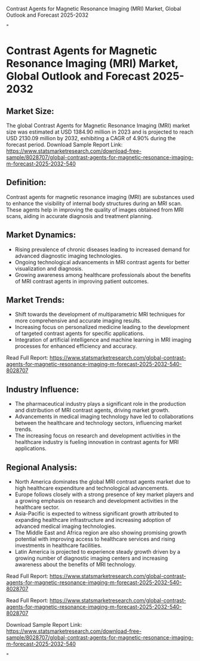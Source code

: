 Contrast Agents for Magnetic Resonance Imaging (MRI) Market, Global Outlook and Forecast 2025-2032

"<html>
<body>

<h1>Contrast Agents for Magnetic Resonance Imaging (MRI) Market, Global Outlook and Forecast 2025-2032</h1>

<h2>Market Size:</h2>
<p>The global Contrast Agents for Magnetic Resonance Imaging (MRI) market size was estimated at USD 1384.90 million in 2023 and is projected to reach USD 2130.09 million by 2032, exhibiting a CAGR of 4.90% during the forecast period. Download Sample Report Link: <a href='https://www.statsmarketresearch.com/download-free-sample/8028707/global-contrast-agents-for-magnetic-resonance-imaging-m-forecast-2025-2032-540'>https://www.statsmarketresearch.com/download-free-sample/8028707/global-contrast-agents-for-magnetic-resonance-imaging-m-forecast-2025-2032-540</a></p>

<h2>Definition:</h2>
<p>Contrast agents for magnetic resonance imaging (MRI) are substances used to enhance the visibility of internal body structures during an MRI scan. These agents help in improving the quality of images obtained from MRI scans, aiding in accurate diagnosis and treatment planning.</p>

<h2>Market Dynamics:</h2>
<ul>
  <li>Rising prevalence of chronic diseases leading to increased demand for advanced diagnostic imaging technologies.</li>
  <li>Ongoing technological advancements in MRI contrast agents for better visualization and diagnosis.</li>
  <li>Growing awareness among healthcare professionals about the benefits of MRI contrast agents in improving patient outcomes.</li>
</ul>

<h2>Market Trends:</h2>
<ul>
  <li>Shift towards the development of multiparametric MRI techniques for more comprehensive and accurate imaging results.</li>
  <li>Increasing focus on personalized medicine leading to the development of targeted contrast agents for specific applications.</li>
  <li>Integration of artificial intelligence and machine learning in MRI imaging processes for enhanced efficiency and accuracy.</li>
</ul>
<p>Read Full Report: <a href='https://www.statsmarketresearch.com/global-contrast-agents-for-magnetic-resonance-imaging-m-forecast-2025-2032-540-8028707'>https://www.statsmarketresearch.com/global-contrast-agents-for-magnetic-resonance-imaging-m-forecast-2025-2032-540-8028707</a></p>

<h2>Industry Influence:</h2>
<ul>
  <li>The pharmaceutical industry plays a significant role in the production and distribution of MRI contrast agents, driving market growth.</li>
  <li>Advancements in medical imaging technology have led to collaborations between the healthcare and technology sectors, influencing market trends.</li>
  <li>The increasing focus on research and development activities in the healthcare industry is fueling innovation in contrast agents for MRI applications.</li>
</ul>

<h2>Regional Analysis:</h2>
<ul>
  <li>North America dominates the global MRI contrast agents market due to high healthcare expenditure and technological advancements.</li>
  <li>Europe follows closely with a strong presence of key market players and a growing emphasis on research and development activities in the healthcare sector.</li>
  <li>Asia-Pacific is expected to witness significant growth attributed to expanding healthcare infrastructure and increasing adoption of advanced medical imaging technologies.</li>
  <li>The Middle East and Africa region are also showing promising growth potential with improving access to healthcare services and rising investments in healthcare facilities.</li>
  <li>Latin America is projected to experience steady growth driven by a growing number of diagnostic imaging centers and increasing awareness about the benefits of MRI technology.</li>
</ul>
<p>Read Full Report: <a href='https://www.statsmarketresearch.com/global-contrast-agents-for-magnetic-resonance-imaging-m-forecast-2025-2032-540-8028707'>https://www.statsmarketresearch.com/global-contrast-agents-for-magnetic-resonance-imaging-m-forecast-2025-2032-540-8028707</a></p>

<p>Read Full Report: <a href='https://www.statsmarketresearch.com/global-contrast-agents-for-magnetic-resonance-imaging-m-forecast-2025-2032-540-8028707'>https://www.statsmarketresearch.com/global-contrast-agents-for-magnetic-resonance-imaging-m-forecast-2025-2032-540-8028707</a></p>
<p>Download Sample Report Link: <a href='https://www.statsmarketresearch.com/download-free-sample/8028707/global-contrast-agents-for-magnetic-resonance-imaging-m-forecast-2025-2032-540'>https://www.statsmarketresearch.com/download-free-sample/8028707/global-contrast-agents-for-magnetic-resonance-imaging-m-forecast-2025-2032-540</a></p>

</body>
</html>"
